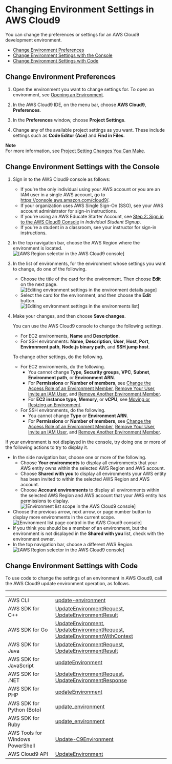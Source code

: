 # Changing Environment Settings in AWS Cloud9<a name="change-environment"></a>

You can change the preferences or settings for an AWS Cloud9 development environment\.
+  [Change Environment Preferences](#change-environment-single) 
+  [Change Environment Settings with the Console](#change-environment-description) 
+  [Change Environment Settings with Code](#change-environment-description-code) 

## Change Environment Preferences<a name="change-environment-single"></a>

1. Open the environment you want to change settings for\. To open an environment, see [Opening an Environment](open-environment.md)\.

1. In the AWS Cloud9 IDE, on the menu bar, choose **AWS Cloud9**, **Preferences**\.

1. In the **Preferences** window, choose **Project Settings**\.

1. Change any of the available project settings as you want\. These include settings such as **Code Editor \(Ace\)** and **Find in Files**\.

**Note**  
For more information, see [Project Setting Changes You Can Make](settings-project.md#settings-project-change)\.

## Change Environment Settings with the Console<a name="change-environment-description"></a>

1. Sign in to the AWS Cloud9 console as follows:
   + If you're the only individual using your AWS account or you are an IAM user in a single AWS account, go to [https://console\.aws\.amazon\.com/cloud9/](https://console.aws.amazon.com/cloud9/)\.
   + If your organization uses AWS Single Sign\-On \(SSO\), see your AWS account administrator for sign\-in instructions\.
   + If you're using an AWS Educate Starter Account, see [Step 2: Sign in to the AWS Cloud9 Console](setup-student.md#setup-student-sign-in-ide) in *Individual Student Signup*\.
   + If you're a student in a classroom, see your instructor for sign\-in instructions\.

1. In the top navigation bar, choose the AWS Region where the environment is located\.  
![\[AWS Region selector in the AWS Cloud9 console\]](http://docs.aws.amazon.com/cloud9/latest/user-guide/images/console-region.png)

1. In the list of environments, for the environment whose settings you want to change, do one of the following\.
   + Choose the title of the card for the environment\. Then choose **Edit** on the next page\.  
![\[Editing environment settings in the environment details page\]](http://docs.aws.amazon.com/cloud9/latest/user-guide/images/console-edit-env.png)
   + Select the card for the environment, and then choose the **Edit** button\.  
![\[Editing environment settings in the environments list\]](http://docs.aws.amazon.com/cloud9/latest/user-guide/images/console-edit-env-card.png)

1. Make your changes, and then choose **Save changes**\.

   You can use the AWS Cloud9 console to change the following settings\.
   + For EC2 environments, **Name** and **Description**\.
   + For SSH environments: **Name**, **Description**, **User**, **Host**, **Port**, **Environment path**, **Node\.js binary path**, and **SSH jump host**\.

   To change other settings, do the following\.
   + For EC2 environments, do the following\.
     + You cannot change **Type**, **Security groups**, **VPC**, **Subnet**, **Environment path**, or **Environment ARN**\.
     + For **Permissions** or **Number of members**, see [Change the Access Role of an Environment Member](share-environment.md#share-environment-change-access), [Remove Your User](share-environment.md#share-environment-change-access), [Invite an IAM User](share-environment.md#share-environment-invite-user), and [Remove Another Environment Member](share-environment.md#share-environment-delete-member)\.
     + For **EC2 instance type**, **Memory**, or **vCPU**, see [Moving or Resizing an Environment](move-environment.md)\.
   + For SSH environments, do the following\.
     + You cannot change **Type** or **Environment ARN**\.
     + For **Permissions** or **Number of members**, see [Change the Access Role of an Environment Member](share-environment.md#share-environment-change-access), [Remove Your User](share-environment.md#share-environment-change-access), [Invite an IAM User](share-environment.md#share-environment-invite-user), and [Remove Another Environment Member](share-environment.md#share-environment-delete-member)\.

If your environment is not displayed in the console, try doing one or more of the following actions to try to display it\.
+ In the side navigation bar, choose one or more of the following\.
  + Choose **Your environments** to display all environments that your AWS entity owns within the selected AWS Region and AWS account\.
  + Choose **Shared with you** to display all environments your AWS entity has been invited to within the selected AWS Region and AWS account\.
  + Choose **Account environments** to display all environments within the selected AWS Region and AWS account that your AWS entity has permissions to display\.  
![\[Environment list scope in the AWS Cloud9 console\]](http://docs.aws.amazon.com/cloud9/latest/user-guide/images/console-env-list.png)
+ Choose the previous arrow, next arrow, or page number button to display more environments in the current scope\.  
![\[Environment list page control in the AWS Cloud9 console\]](http://docs.aws.amazon.com/cloud9/latest/user-guide/images/console-find-env.png)
+ If you think you should be a member of an environment, but the environment is not displayed in the **Shared with you** list, check with the environment owner\.
+ In the top navigation bar, choose a different AWS Region\.  
![\[AWS Region selector in the AWS Cloud9 console\]](http://docs.aws.amazon.com/cloud9/latest/user-guide/images/console-region.png)

## Change Environment Settings with Code<a name="change-environment-description-code"></a>

To use code to change the settings of an environment in AWS Cloud9, call the AWS Cloud9 update environment operation, as follows\.


****  

|  |  | 
| --- |--- |
|  AWS CLI  |   [update\-environment](https://docs.aws.amazon.com/cli/latest/reference/cloud9/update-environment.html)   | 
|  AWS SDK for C\+\+  |   [UpdateEnvironmentRequest](https://sdk.amazonaws.com/cpp/api/LATEST/class_aws_1_1_cloud9_1_1_model_1_1_update_environment_request.html), [UpdateEnvironmentResult](https://sdk.amazonaws.com/cpp/api/LATEST/class_aws_1_1_cloud9_1_1_model_1_1_update_environment_result.html)   | 
|  AWS SDK for Go  |   [UpdateEnvironment](https://docs.aws.amazon.com/sdk-for-go/api/service/cloud9/#Cloud9.UpdateEnvironment), [UpdateEnvironmentRequest](https://docs.aws.amazon.com/sdk-for-go/api/service/cloud9/#Cloud9.UpdateEnvironmentRequest), [UpdateEnvironmentWithContext](https://docs.aws.amazon.com/sdk-for-go/api/service/cloud9/#Cloud9.UpdateEnvironmentWithContext)   | 
|  AWS SDK for Java  |   [UpdateEnvironmentRequest](https://docs.aws.amazon.com/AWSJavaSDK/latest/javadoc/com/amazonaws/services/cloud9/model/UpdateEnvironmentRequest.html), [UpdateEnvironmentResult](https://docs.aws.amazon.com/AWSJavaSDK/latest/javadoc/com/amazonaws/services/cloud9/model/UpdateEnvironmentResult.html)   | 
|  AWS SDK for JavaScript  |   [updateEnvironment](https://docs.aws.amazon.com/AWSJavaScriptSDK/latest/AWS/Cloud9.html#updateEnvironment-property)   | 
|  AWS SDK for \.NET  |   [UpdateEnvironmentRequest](https://docs.aws.amazon.com/sdkfornet/v3/apidocs/items/Cloud9/TUpdateEnvironmentRequest.html), [UpdateEnvironmentResponse](https://docs.aws.amazon.com/sdkfornet/v3/apidocs/items/Cloud9/TUpdateEnvironmentResponse.html)   | 
|  AWS SDK for PHP  |   [updateEnvironment](https://docs.aws.amazon.com/aws-sdk-php/v3/api/api-cloud9-2017-09-23.html#updateenvironment)   | 
|  AWS SDK for Python \(Boto\)  |   [update\_environment](https://boto3.readthedocs.io/en/latest/reference/services/cloud9.html#Cloud9.Client.update_environment)   | 
|  AWS SDK for Ruby  |   [update\_environment](https://docs.aws.amazon.com/sdk-for-ruby/v3/api/Aws/Cloud9/Client.html#update_environment-instance_method)   | 
|  AWS Tools for Windows PowerShell  |   [Update\-C9Environment](https://docs.aws.amazon.com/powershell/latest/reference/items/Update-C9Environment.html)   | 
|  AWS Cloud9 API  |   [UpdateEnvironment](https://docs.aws.amazon.com/cloud9/latest/APIReference/API_UpdateEnvironment.html)   | 